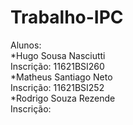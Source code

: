 # Trabalho-IPC

Alunos:<br>
  *Hugo Sousa Nasciutti
  <br>
    Inscrição: 11621BSI260
  <br>
  *Matheus Santiago Neto
  <br>
    Inscrição: 11621BSI252
  <br>
  *Rodrigo Souza Rezende
  <br>
    Inscrição: 
  <br>
